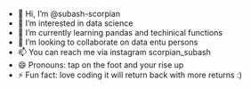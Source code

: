 - 👋 Hi, I’m @subash-scorpian
- 👀 I’m interested in data science
- 🌱 I’m currently learning pandas and techinical functions
- 💞️ I’m looking to collaborate on data entu persons
- 📫 You can reach me via instagram scorpian_subash
- 😄 Pronouns: tap on the foot and your rise up 
- ⚡ Fun fact: love coding it will return back with more returns :)

<!---
subash-scorpian/subash-scorpian is a ✨ special ✨ repository because its `README.md` (this file) appears on your GitHub profile.
You can click the Preview link to take a look at your changes.
--->
